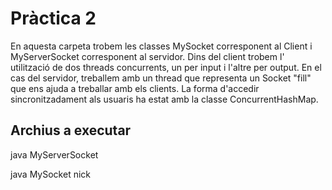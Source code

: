 # Pràctica 2
En aquesta carpeta trobem les classes MySocket corresponent al Client i MyServerSocket corresponent al servidor. Dins del client trobem l' utilització de dos threads concurrents, un per input i l'altre per output. En el cas del servidor, treballem amb un thread que representa un Socket "fill" que ens ajuda a treballar amb els clients. La forma d'accedir sincronitzadament als usuaris ha estat amb la classe ConcurrentHashMap.

## Archius a executar
java MyServerSocket

java MySocket nick
